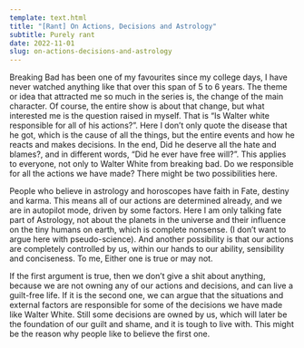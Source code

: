 ```yaml
---
template: text.html
title: "[Rant] On Actions, Decisions and Astrology"
subtitle: Purely rant
date: 2022-11-01
slug: on-actions-decisions-and-astrology
---
```


Breaking Bad has been one of my favourites since my college days, I have never watched anything like that over this span of 5 to 6 years. The theme or idea that attracted me so much in the series is, the change of the main character. Of course, the entire show is about that change, but what interested me is the question raised in myself. That is “Is Walter white responsible for all of his actions?”. Here I don’t only quote the disease that he got, which is the cause of all the things, but the entire events and how he reacts and makes decisions. In the end, Did he deserve all the hate and blames?, and in different words, “Did he ever have free will?”. This applies to everyone, not only to Walter White from breaking bad. Do we responsible for all the actions we have made? There might be two possibilities here.

People who believe in astrology and horoscopes have faith in Fate, destiny and karma. This means all of our actions are determined already, and we are in autopilot mode, driven by some factors. Here I am only talking fate part of Astrology, not about the planets in the universe and their influence on the tiny humans on earth, which is complete nonsense. (I don’t want to argue here with pseudo-science). And another possibility is that our actions are completely controlled by us, within our hands to our ability, sensibility and conciseness. To me, Either one is true or may not.

If the first argument is true, then we don’t give a shit about anything, because we are not owning any of our actions and decisions, and can live a guilt-free life. If it is the second one, we can argue that the situations and external factors are responsible for some of the decisions we have made like Walter White. Still some decisions are owned by us, which will later be the foundation of our guilt and shame, and it is tough to live with. This might be the reason why people like to believe the first one.
